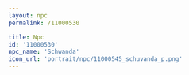 ```yaml
---
layout: npc
permalink: /11000530

title: Npc
id: '11000530'
npc_name: 'Schwanda'
icon_url: 'portrait/npc/11000545_schuvanda_p.png'
---
```

